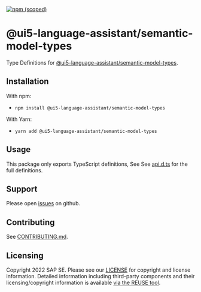 [![npm (scoped)](https://img.shields.io/npm/v/@ui5-language-assistant/semantic-model-types.svg)](https://www.npmjs.com/package/@ui5-language-assistant/semantic-model-types)

# @ui5-language-assistant/semantic-model-types

Type Definitions for [@ui5-language-assistant/semantic-model-types](../semantic-model).

## Installation

With npm:

- `npm install @ui5-language-assistant/semantic-model-types`

With Yarn:

- `yarn add @ui5-language-assistant/semantic-model-types`

## Usage

This package only exports TypeScript definitions, See
See [api.d.ts](./api.d.ts) for the full definitions.

## Support

Please open [issues](https://github.com/SAP/ui5-language-assistant/issues) on github.

## Contributing

See [CONTRIBUTING.md](./CONTRIBUTING.md).

## Licensing

Copyright 2022 SAP SE. Please see our [LICENSE](../../LICENSE) for copyright and license information. Detailed information including third-party components and their licensing/copyright information is available [via the REUSE tool](https://api.reuse.software/info/github.com/SAP/ui5-language-assistant).
